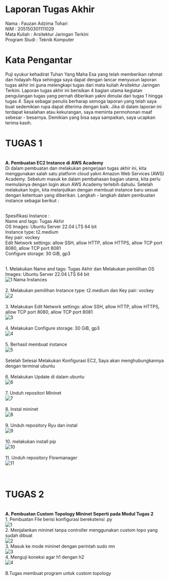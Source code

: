 # Laporan Tugas Akhir
 Nama : Fauzan Adzima Tohari
 </br> NIM : 205150301111029
 </br>Mata Kuliah : Arsitektur Jaringan Terkini
 </br>Program Studi : Teknik Komputer
#
# Kata Pengantar
Puji syukur kehadirat Tuhan Yang Maha Esa yang telah memberikan rahmat dan hidayah-Nya sehingga saya dapat dengan lancar menyusun laporan tugas akhir ini guna melengkapi tugas dari mata kuliah Arsitektur Jaringan Terkini. Laporan tugas akhir ini berisikan 4 bagian utama kegiatan pengulangan tugas yang pernah diberikan yakni dimulai dari tugas 1 hingga tugas 4. Saya sebagai penulis berharap semoga laporan yang telah saya buat sedemikian rupa dapat diterima dengan baik. Jika di dalam laporan ini terdapat kesalahan atau kekurangan, saya meminta permohonan maaf sebesar - besarnya. Demikian yang bisa saya sampaikan, saya ucapkan terima kasih.
# <b>TUGAS 1
</br> A. Pembuatan EC2 Instance di AWS Academy </b>
</br>Di dalam pembuatan dan melakukan pengerjaan tugas akhir ini, kita menggunakan salah satu platform cloud yakni Amazon Web Services (AWS) Academy. Sebelum masuk ke dalam pembahasan bagian utama, kita perlu memulainya dengan login akun AWS Academy terlebih dahulu. Setelah melakukan login, kita melanjutkan dengan membuat instance baru sesuai dengan ketentuan yang diberikan. Langkah - langkah dalam pembuatan instance sebagai berikut :

</br>Spesifikasi Instance :
</br> Name and tags: Tugas Akhir
</br> OS Images: Ubuntu Server 22.04 LTS 64 bit
</br> Instance type: t2.medium
</br> Key pair: vockey
</br> Edit Network settings: allow SSH, allow HTTP, allow HTTPS, allow TCP port 8080, allow TCP port 8081
</br> Configure storage: 30 GiB, gp3

</br> 1. Melakukan Name and tags: Tugas Akhir dan Melakukan pemilihan OS Images: Ubuntu Server 22.04 LTS 64 bit
</br> ![1  Nama Instances](https://user-images.githubusercontent.com/82666388/172537517-aef17425-ac86-4469-ab0c-33f8631e89ca.png)
</br></br> 2. Melakukan pemilihan Instance type: t2.medium dan  Key pair: vockey
</br>![2](https://user-images.githubusercontent.com/82666388/172538485-e66ce82c-71a5-4451-81b5-b23557be178a.png)
</br></br>3. Melakukan Edit Network settings: allow SSH, allow HTTP, allow HTTPS, allow TCP port 8080, allow TCP port 8081
</br>![3](https://user-images.githubusercontent.com/82666388/172538616-86c7d216-7f86-4da5-a887-318d29f27e5c.png)
</br></br>4. Melakukan Configure storage: 30 GiB, gp3
</br>![4](https://user-images.githubusercontent.com/82666388/172541772-01aca3c9-9b90-4f5f-9b51-405e2381cfcf.png)
</br></br>5. Berhasil membuat instance
</br>![5](https://user-images.githubusercontent.com/82666388/172541835-7d60efb3-6e20-4668-8280-bec47f7e7485.png)
</br></br>Setelah Selesai Melakukan Konfigurasi EC2, Saya akan menghubungkannya dengan terminal ubuntu
</br></br>6. Melakukan Update di dalam ubuntu
</br>![6](https://user-images.githubusercontent.com/82666388/172541878-22b87ea7-10a3-428c-b2c1-b694e1e7d0af.png)
</br></br>7. Unduh repositori Mininet
</br>![7](https://user-images.githubusercontent.com/82666388/172543773-a6e89313-b1f1-47e3-a56e-15b93e2581b4.png)
</br></br>8. Instal mininet
</br>![8](https://user-images.githubusercontent.com/82666388/172543801-ab1895aa-330d-4441-9d5c-297243b301e8.png)
</br></br>9. Unduh repository Ryu dan instal
</br>![9](https://user-images.githubusercontent.com/82666388/172543823-d82ee390-2db2-457a-aab3-4074820ee7c7.png)
</br></br>10. melakukan install pip
</br>![10](https://user-images.githubusercontent.com/82666388/172543848-8b35cf14-316a-417f-98e5-dd6825daf5d0.png)
</br></br>11. Unduh repository Flowmanager
</br> ![11](https://user-images.githubusercontent.com/82666388/172566688-7a2db033-b7fe-4845-8cfb-e35d151b7b83.png)
</br>

# </br><b>TUGAS 2</b> 
</br><b> A. Pembuatan Custom Topology Mininet Seperti pada Modul Tugas 2</b>
 </br>1. Pembuatan File berisi konfigurasi berekstensi .py
 </br>![1](https://user-images.githubusercontent.com/82666388/172558074-713b9197-9acf-4f4b-aed0-a3ba08a9497f.png)
 </br>2. Menjalankan mininet tanpa controller menggunakan custom topo yang sudah dibuat
 </br>![2](https://user-images.githubusercontent.com/82666388/172558121-3cf8e147-cf91-4dfb-bf7b-f19eec024861.png)
 </br>3. Masuk ke mode mininet dengan perintah sudo mn
 </br>![3](https://user-images.githubusercontent.com/82666388/172567787-8d15d113-49c7-497e-b8fc-1f570bb03932.png)
 </br>4. Menguji koneksi agar h1 dengan h2
 </br>![4](https://user-images.githubusercontent.com/82666388/172558193-4f0ba675-3df5-4706-8ff2-e6aa496361b3.png)
 </br></br>B.Tugas membuat program untuk custom topology
 </br>
